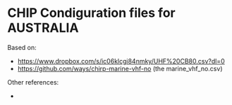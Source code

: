 CHIP Condiguration files for AUSTRALIA
======================================


Based on:

- https://www.dropbox.com/s/ic06klcgi84nmky/UHF%20CB80.csv?dl=0
- https://github.com/ways/chirp-marine-vhf-no (the marine_vhf_no.csv)


Other references:

- 
